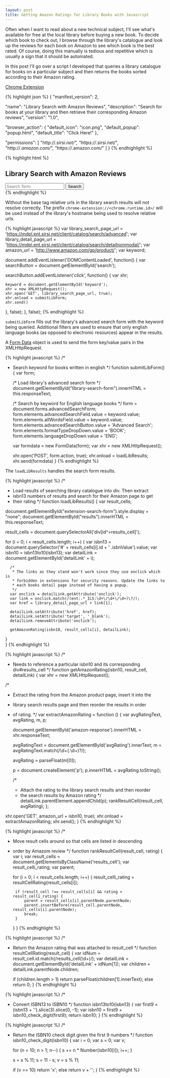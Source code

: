 ```yaml
---
layout: post
title: Getting Amazon Ratings for Library Books with Javascript
---
```


Often when I want to read about a new technical subject, I'll see what's available for free at the 
local library before buying a new book. To decide which book to check out, I browse through the library's
catalogue and look up the reviews for each book on Amazon to see which book is the best rated. 
Of course, doing this manually is tedious and repetitive which is usually a sign that it should be 
automated. 

In this post I'll go over a script I developed that queries a library catalogue for books on a particular 
subject and then returns the books sorted according to their Amazon rating.

<a target="_blank" href="https://developer.chrome.com/extensions/getstarted">Chrome Extension</a>

{% highlight json %}
{
  "manifest_version": 2,

  "name": "Library Search with Amazon Reviews",
  "description": "Search for books at your library and then retrieve their corresponding Amazon reviews",
  "version": "1.0",

  "browser_action": {
    "default_icon": "icon.png",
    "default_popup": "popup.html",
    "default_title": "Click Here!"
  },

  "permissions": [
    "http://*.sirsi.net/",
    "https://*.sirsi.net/",
    "http://*.amazon.com/",
    "https://*.amazon.com/"
  ]
}
{% endhighlight %}

{% highlight html %}
<!doctype html>
<html>
  <head>
    <style type="text/css">
      html { min-width:400px; }
    </style>
    <title>Library Search with Amazon Reviews</title>
    <script src="popup.js"></script>
    <base href="https://mdpl.ent.sirsi.net/" />
  </head>
  <body>
    <div id="extension-search-form">
      <h2>Library Search with Amazon Reviews</h2>
      <input type="text" name="keyword" id="keyword" placeholder="Search Term"/>
      <button style="display: inline;" id="search">Search</button>
    </div>
    <div id="results"></div>
    <div style="display:none;" id="library-search-form"></div>
    <div style="display:none" id="amazon-response"></div>
  </body>
</html>
{% endhighlight %}

Without the base tag relative urls in the library search results will not resolve correctly.
The prefix `chrome-extension://<chrome.runtime.id>/` will be used instead of the library's 
hostname being used to resolve relative urls. 

{% highlight javascript %}
var library_search_page_url = 'https://mdpl.ent.sirsi.net/client/catalog/search/advanced';
var library_detail_page_url = 'https://mdpl.ent.sirsi.net/client/catalog/search/detailnonmodal/';
var amazon_url = 'http://www.amazon.com/gp/product/';
var keyword;

document.addEventListener('DOMContentLoaded', function() {
  var searchButton = document.getElementById('search');

  searchButton.addEventListener('click', function() {
    var xhr;

    keyword = document.getElementById('keyword');
    xhr = new XMLHttpRequest();
    xhr.open('GET', library_search_page_url, true);
    xhr.onload = submitLibForm;
    xhr.send()
  }, false);
}, false);
{% endhighlight %}

`submitLibForm` fills out the library's advanced search form with the keyword being
queried. Additional filters are used to ensure that only english language books (as 
opposed to electronic resources) appear in the results.

A <a target="_blank" href="https://developer.mozilla.org/en-US/docs/Web/API/FormData/Using_FormData_Objects">Form Data</a>
object is used to send the form key/value pairs in the XMLHttpRequest.

{% highlight javascript %}
/*
 * Search keyword for books written in english 
 */
function submitLibForm()
{
    var form;

    /* Load library's advanced search form */
    document.getElementById("library-search-form").innerHTML = this.responseText;

    /* Search by keyword for English language books */
    form = document.forms.advancedSearchForm;
    form.elements.advancedSearchField.value = keyword.value;
    form.elements.allWordsField.value = keyword.value;
    form.elements.advancedSearchButton.value = 'Advanced Search';
    form.elements.formatTypeDropDown.value = 'BOOK';
    form.elements.languageDropDown.value = 'ENG';

    var formdata = new FormData(form);
    var xhr = new XMLHttpRequest();

    xhr.open('POST', form.action, true);
    xhr.onload = loadLibResults;
    xhr.send(formdata)
}
{% endhighlight %}

The `loadLibResults` handles the search form results.

{% highlight javascript %}
/*
 * Load results of searching library catalogue into div. Then extract
 * isbn13 numbers of results and search for their Amazon page to get
 * their rating
 */
function loadLibResults()
{
  var result_cells;

  document.getElementById("extension-search-form").style.display = "none";
  document.getElementById("results").innerHTML = this.responseText;

  result_cells = document.querySelectorAll('div[id^=results_cell]');

  for (i = 0; i < result_cells.length; i++) {
      var isbn13 = document.querySelector('#' + result_cells[i].id + ' .isbnValue').value;
      var isbn10 = isbn13to10(isbn13);
      var detailLink = document.getElementById('detailLink' + i);

      /*
       * The links as they stand won't work since they use onclick which is 
       * forbidden in extensions for security reasons. Update the links to
       * each books detail page instead of having a popup.
       */
      var onclick = detailLink.getAttribute('onclick');
      var link = onclick.match(/(ent:.*_ILS:\d+\/\d+\/\d+)\?/);
      var href = library_detail_page_url + link[1];

      detailLink.setAttribute('href', href);
      detailLink.setAttribute('target', '_blank');
      detailLink.removeAttribute('onclick');

      getAmazonRating(isbn10, result_cells[i], detailLink);
  }  
}
{% endhighlight %}

{% highlight javascript %}
/*
 * Needs to reference a particular isbn10 and its corresponding div#results_cell
 */
function getAmazonRating(isbn10, result_cell, detailLink)
{
  var xhr = new XMLHttpRequest();

  /*
   * Extract the rating from the Amazon product page, insert it into the 
   * library search results page and then reorder the results in order
   * of rating.
   */ 
  var extractAmazonRating = function () {
      var avgRatingText,
          avgRating,
          m,
          p; 

      document.getElementById('amazon-response').innerHTML = xhr.responseText;

      avgRatingText = document.getElementById('avgRating').innerText;
      m = avgRatingText.match(/\d+(\.\d+)?/);

      avgRating = parseFloat(m[0]);

      p = document.createElement('p');
      p.innerHTML = avgRating.toString();

      /* 
       * Attach the rating to the library search results and then reorder
       * the search results by Amazon rating
       */
      detailLink.parentElement.appendChild(p);
      rankResultCell(result_cell, avgRating);
  };

  xhr.open('GET', amazon_url + isbn10, true);
  xhr.onload = extractAmazonRating;
  xhr.send();
}
{% endhighlight %}

{% highlight javascript %}
/*
 * Move result cells around so that cells are listed in descending
 * order by Amazom review
 */
function rankResultCell(result_cell, rating)
{
    var i;
    var result_cells = document.getElementsByClassName('results_cell');
    var result_celli_rating; 
    var parent;

    for (i = 0; i < result_cells.length; i++) {
        result_celli_rating = resultCellRating(result_cells[i]);

        if (result_cell !== result_cells[i] && rating > result_celli_rating) {
            parent = result_cells[i].parentNode.parentNode;
            parent.insertBefore(result_cell.parentNode, result_cells[i].parentNode);
            break;
        }
    }
}
{% endhighlight %}

{% highlight javascript %}
/*
 * Return the Amazon rating that was attached to result_cell
 */
function resultCellRating(result_cell)
{
    var idNum = result_cell.id.match(/results_cell(\d+)/);
    var detailLink = document.getElementById('detailLink' + idNum[1]);
    var children = detailLink.parentNode.children;

    if (children.length > 1)
        return parseFloat(children[1].innerText);
    else
        return 0;
}
{% endhighlight %}

{% highlight javascript %}
/*
 * Convert ISBN13 to ISBN10
 */
function isbn13to10(isbn13)
{
    var first9 = (isbn13 + '').slice(3).slice(0, -1);
    var isbn10 = first9 + isbn10_check_digit(first9);
    return isbn10;
}
{% endhighlight %}

{% highlight javascript %}
/*
 * Return the ISBN10 check digit given the first 9 numbers
 */
function isbn10_check_digit(isbn10)
{
    var i = 0;
    var s = 0;
    var v;

    for (n = 10; n > 1; n--) {
        s += n * Number(isbn10[i]);
        i++;
    }

    s = s % 11;
    s = 11 - s;
    v = s % 11;

    if (v == 10)
        return 'x';
    else
        return v + '';
}
{% endhighlight %}
